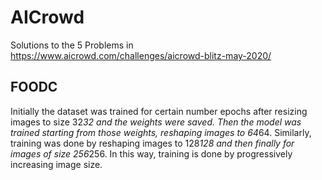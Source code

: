 # AICrowd
Solutions to the 5 Problems in https://www.aicrowd.com/challenges/aicrowd-blitz-may-2020/

## FOODC
Initially the dataset was trained for certain number epochs after resizing images to size 32*32 and the weights were saved.
Then the model was trained starting from those weights, reshaping images to 64*64. Similarly, training was done by reshaping images to 128*128 and then finally for images of size 256*256.
In this way, training is done by progressively increasing image size.
